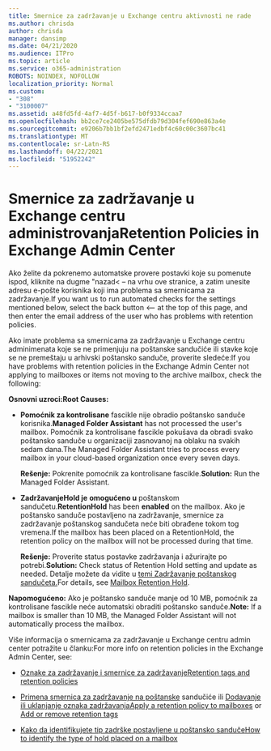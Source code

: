 ```yaml
---
title: Smernice za zadržavanje u Exchange centru aktivnosti ne rade
ms.author: chrisda
author: chrisda
manager: dansimp
ms.date: 04/21/2020
ms.audience: ITPro
ms.topic: article
ms.service: o365-administration
ROBOTS: NOINDEX, NOFOLLOW
localization_priority: Normal
ms.custom:
- "308"
- "3100007"
ms.assetid: a48fd5fd-4af7-4d5f-b617-b0f9334ccaa7
ms.openlocfilehash: bb2ce7ce2405be575dfdb79d304fef690e863a4e
ms.sourcegitcommit: e9206b7bb1bf2efd2471edbf4c60c00c3607bc41
ms.translationtype: MT
ms.contentlocale: sr-Latn-RS
ms.lasthandoff: 04/22/2021
ms.locfileid: "51952242"
---
```

# <a name="retention-policies-in-exchange-admin-center"></a><span data-ttu-id="1b118-102">Smernice za zadržavanje u Exchange centru administrovanja</span><span class="sxs-lookup"><span data-stu-id="1b118-102">Retention Policies in Exchange Admin Center</span></span>

<span data-ttu-id="1b118-103">Ako želite da pokrenemo automatske provere postavki koje su pomenute ispod, kliknite na dugme "nazad< – na vrhu ove stranice, a zatim unesite adresu e-pošte korisnika koji ima problema sa smernicama za zadržavanje.</span><span class="sxs-lookup"><span data-stu-id="1b118-103">If you want us to run automated checks for the settings mentioned below, select the back button <-- at the top of this page, and then enter the email address of the user who has problems with retention policies.</span></span>

<span data-ttu-id="1b118-104">Ako imate problema sa smernicama za zadržavanje u Exchange centru adminimenata koje se ne primenjuju na poštanske sandučiće ili stavke koje se ne premeštaju u arhivski poštansko sanduče, proverite sledeće:</span><span class="sxs-lookup"><span data-stu-id="1b118-104">If you have problems with retention policies in the Exchange Admin Center not applying to mailboxes or items not moving to the archive mailbox, check the following:</span></span>

<span data-ttu-id="1b118-105">**Osnovni uzroci:**</span><span class="sxs-lookup"><span data-stu-id="1b118-105">**Root Causes:**</span></span>

- <span data-ttu-id="1b118-106">**Pomoćnik za kontrolisane** fascikle nije obradio poštansko sanduče korisnika.</span><span class="sxs-lookup"><span data-stu-id="1b118-106">**Managed Folder Assistant** has not processed the user's mailbox.</span></span> <span data-ttu-id="1b118-107">Pomoćnik za kontrolisane fascikle pokušava da obradi svako poštansko sanduče u organizaciji zasnovanoj na oblaku na svakih sedam dana.</span><span class="sxs-lookup"><span data-stu-id="1b118-107">The Managed Folder Assistant tries to process every mailbox in your cloud-based organization once every seven days.</span></span>

  <span data-ttu-id="1b118-108">**Rešenje:** Pokrenite pomoćnik za kontrolisane fascikle.</span><span class="sxs-lookup"><span data-stu-id="1b118-108">**Solution:** Run the Managed Folder Assistant.</span></span>

- <span data-ttu-id="1b118-109">**ZadržavanjeHold je** **omogućeno u** poštanskom sandučetu.</span><span class="sxs-lookup"><span data-stu-id="1b118-109">**RetentionHold** has been **enabled** on the mailbox.</span></span> <span data-ttu-id="1b118-110">Ako je poštansko sanduče postavljeno na zadržavanje, smernice za zadržavanje poštanskog sandučeta neće biti obrađene tokom tog vremena.</span><span class="sxs-lookup"><span data-stu-id="1b118-110">If the mailbox has been placed on a RetentionHold, the retention policy on the mailbox will not be processed during that time.</span></span>

  <span data-ttu-id="1b118-111">**Rešenje:** Proverite status postavke zadržavanja i ažurirajte po potrebi.</span><span class="sxs-lookup"><span data-stu-id="1b118-111">**Solution:** Check status of Retention Hold setting and update as needed.</span></span> <span data-ttu-id="1b118-112">Detalje možete da vidite u [temi Zadržavanje poštanskog sandučeta.](https://docs.microsoft.com/exchange/security-and-compliance/messaging-records-management/mailbox-retention-hold)</span><span class="sxs-lookup"><span data-stu-id="1b118-112">For details, see [Mailbox Retention Hold](https://docs.microsoft.com/exchange/security-and-compliance/messaging-records-management/mailbox-retention-hold).</span></span>
 
<span data-ttu-id="1b118-113">**Napomogućeno:** Ako je poštansko sanduče manje od 10 MB, pomoćnik za kontrolisane fascikle neće automatski obraditi poštansko sanduče.</span><span class="sxs-lookup"><span data-stu-id="1b118-113">**Note:** If a mailbox is smaller than 10 MB, the Managed Folder Assistant will not automatically process the mailbox.</span></span>
 
<span data-ttu-id="1b118-114">Više informacija o smernicama za zadržavanje u Exchange centru admin center potražite u članku:</span><span class="sxs-lookup"><span data-stu-id="1b118-114">For more info on retention policies in the Exchange Admin Center, see:</span></span>

- [<span data-ttu-id="1b118-115">Oznake za zadržavanje i smernice za zadržavanje</span><span class="sxs-lookup"><span data-stu-id="1b118-115">Retention tags and retention policies</span></span>](https://docs.microsoft.com/exchange/security-and-compliance/messaging-records-management/retention-tags-and-policies)

- <span data-ttu-id="1b118-116">[Primena smernica za zadržavanje na poštanske](https://docs.microsoft.com/exchange/security-and-compliance/messaging-records-management/apply-retention-policy) sandučiće ili [Dodavanje ili uklanjanje oznaka zadržavanja](https://docs.microsoft.com/exchange/security-and-compliance/messaging-records-management/add-or-remove-retention-tags)</span><span class="sxs-lookup"><span data-stu-id="1b118-116">[Apply a retention policy to mailboxes](https://docs.microsoft.com/exchange/security-and-compliance/messaging-records-management/apply-retention-policy) or [Add or remove retention tags](https://docs.microsoft.com/exchange/security-and-compliance/messaging-records-management/add-or-remove-retention-tags)</span></span>

- [<span data-ttu-id="1b118-117">Kako da identifikujete tip zadrške postavljene u poštansko sanduče</span><span class="sxs-lookup"><span data-stu-id="1b118-117">How to identify the type of hold placed on a mailbox</span></span>](https://docs.microsoft.com/microsoft-365/compliance/identify-a-hold-on-an-exchange-online-mailbox)
